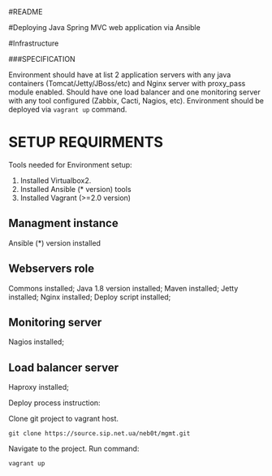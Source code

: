 #README

#Deploying Java Spring MVC web application via Ansible

#Infrastructure

###SPECIFICATION

Environment should have at list 2 application servers with any java containers (Tomcat/Jetty/JBoss/etc) and Nginx server with proxy_pass module enabled.
Should have one load balancer and one monitoring server with any tool configured (Zabbix, Cacti, Nagios, etc).
Environment should be deployed via `vagrant up` command.


# SETUP REQUIRMENTS 

Tools needed for Environment setup:

1. Installed Virtualbox2. 
2. Installed Ansible (* version) tools
3. Installed Vagrant (>=2.0 version)

## Managment instance
Ansible (*) version installed

## Webservers role
Commons installed;
Java 1.8 version installed;
Maven installed;
Jetty installed;
Nginx installed;
Deploy script installed;

## Monitoring server
Nagios installed;

## Load balancer server
Haproxy installed;

Deploy process instruction:

Clone git project to vagrant host.

`git clone https://source.sip.net.ua/neb0t/mgmt.git`

Navigate to the project.
Run command:

`vagrant up`